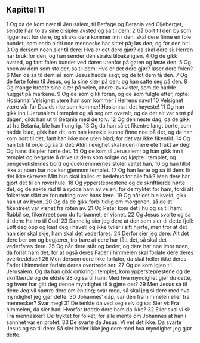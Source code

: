 ## Kapittel 11

1 Og da de kom nær til Jerusalem, til Betfage og Betania ved Oljeberget, sendte han to av sine disipler avsted og sa til dem:
2 Gå bort til den by som ligger rett for dere, og straks dere kommer inn i den, skal dere finne en fole bundet, som enda aldri noe menneske har sittet på; løs den, og før den hit!
3 Og dersom noen sier til dere: Hva er det dere gjør? da skal dere si: Herren har bruk for den, og han sender den straks tilbake igjen.
4 Og de gikk avsted, og fant folen bundet ved døren utenfor på gaten og løste den.
5 Og noen av dem som sto der, sa til dem: Hva er det dere gjør? løser dere folen?
6 Men de sa til dem så som Jesus hadde sagt; og de lot dem få den.
7 Og de førte folen til Jesus, og la sine klær på den; og han satte seg på den.
8 Og mange bredte sine klær på veien, andre løvkvister, som de hadde hugget på markene.
9 Og de som gikk foran, og de som fulgte etter, ropte: Hosianna! Velsignet være han som kommer i Herrens navn!
10 Velsignet være vår far Davids rike som kommer! Hosianna i det høyeste!
11 Og han gikk inn i Jerusalem i templet og så seg om overalt, og da det alt var sent på dagen, gikk han ut til Betania med de tolv.
12 Og den neste dag, da de gikk ut fra Betania, ble han hungrig.
13 Og da han så et fikentre langt borte, som hadde blad, gikk han dit, om han kanskje kunne finne noe på det, og da han kom bort til det, fant han ikke noe uten blad; for det var ikke fikentid.
14 Og han tok til orde og sa til det: Aldri i evighet skal noen mere ete frukt av deg! Og hans disipler hørte det.
15 Og de kom til Jerusalem; og han gikk inn i templet og begynte å drive ut dem som solgte og kjøpte i templet, og pengevekslernes bord og duekremmernes stoler veltet han,
16 og han tillot ikke at noen bar noe kar gjennom templet.
17 Og han lærte og sa til dem: Er det ikke skrevet: Mitt hus skal kalles et bedehus for alle folk? Men dere har gjort det til en røverhule.
18 Og yppersteprestene og de skriftlærde hørte det, og de søkte råd til å rydde ham av veien; for de fryktet for ham, fordi alt folket var slått av forundring over hans lære.
19 Og når det ble kveld, gikk han ut av byen.
20 Og da de gikk forbi tidlig om morgenen, så de at fikentreet var visnet fra roten av.
21 Og Peter kom det i hu og sa til ham: Rabbi! se, fikentreet som du forbannet, er visnet.
22 Og Jesus svarte og sa til dem: Ha tro til Gud!
23 Sannelig sier jeg dere at den som sier til dette fjell: Løft deg opp og kast deg i havet! og ikke tviler i sitt hjerte, men tror at det han sier skal skje, ham skal det vederfares.
24 Derfor sier jeg dere: Alt det dere ber om og begjærer, tro bare at dere har fått det, så skal det vederfares dere.
25 Og når dere står og beder, og dere har noe imot noen, da forlat ham det, for at også deres Fader i himmelen skal forlate dere deres overtredelser!
26 Men dersom dere ikke forlater, da skal heller ikke deres Fader i himmelen forlate deres overtredelser.
27 Og de kom igjen til Jerusalem. Og da han gikk omkring i templet, kom yppersteprestene og de skriftlærde og de eldste
28 og sa til ham: Med hva myndighet gjør du dette, og hvem har gitt deg denne myndighet til å gjøre det?
29 Men Jesus sa til dem: Jeg vil spørre dere om én ting; svar meg, så skal jeg si dere med hva myndighet jeg gjør dette.
30 Johannes' dåp, var den fra himmelen eller fra mennesker? Svar meg!
31 De tenkte da ved seg selv og sa: Sier vi: Fra himmelen, da sier han: Hvorfor trodde dere ham da ikke?
32 Eller skal vi si: Fra mennesker? De fryktet for folket; for alle mente om Johannes at han i sannhet var en profet.
33 De svarte da Jesus: Vi vet det ikke. Da svarte Jesus og sa til dem: Så sier heller ikke jeg dere med hva myndighet jeg gjør dette.

